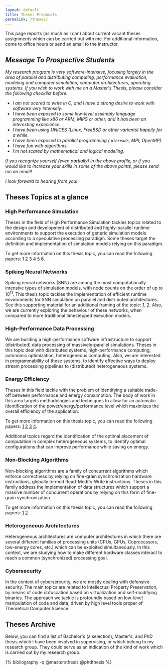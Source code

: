 ```yaml
---
layout: default
title: Theses Proposals
permalink: /theses/
---
```


This page reports (as much as I can) about current vacant theses assignments which can be carried out with me. For additional information, come to office hours or send an email to the instructor.

## *Message To Prospective Students*

*My research program is very software-intensive, focusing largely in the area of parallel and distributing computing, performance evaluation, modeling and computer simulation, computer architectures, operating systems. If you wish to work with me on a Master's Thesis, please consider the following checklist before:*

* *I am not scared to write in C, and I have a strong desire to work with software very intensely.* 
* *I have been exposed to some low-level assembly language programming like x86 or ARM, MIPS or other, and it has been an interesting expecience.*
* *I have been using UNICES (Linux, FreeBSD or other variants) happily for a while.*
* *I have been exposed to parallel programming ( `pthreads`, MPI, OpenMP).*
* *I have fun with algorithms.*
* *I'm not scared by mathematical and logical modeling.*

*If you recognize yourself (even partially) in the above profile, or if you would like to increase your skills in some of the above points, please send me an email!*

*I look forward to hearing from you!*


## Theses Topics at a glance

### High Performance Simulation

Theses in the field of High Performance Simulation tackles topics related to the design and development of distributed and highly-parallel runtime environments to support the execution of generic simulation models according to a speculative processing paradigm. Some theses target the definition and implementation of simulation models relying on this paradigm.

To get more information on this thesis topic, you can read the following papers:
[1](timewarp1.pdf)
[2](timewarp2.pdf)
[3](timewarp3.pdf)
[4](timewarp4.pdf)
[5](timewarp5.pdf)
[6](timewarp6.pdf).

### Spiking Neural Networks

Spiking neural networks (SNN) are among the most computationally intensive types of simulation models, with node counts on the order of up to $10^{11}$. This thesis topic tackles the implementation of efficient runtime environments for SNN simulation on parallel and distributed architectures. See this supporting material for an additional framing of the topic: [1](timewarp7.pdf), [2](timewarp8.pdf). Also, we are currently exploring the behaviour of these networks, when compared to more traditional timestepped execution models.

### High-Performance Data Processing

We are building a high-performance software infrastructure to support (distributed) data processing of massively-parallel simulations. Theses in this topic deal with distributed systems, high-performance computing, autonomic optimization, heterogeneous computing. Also, we are interested in programmability of these systems, to identify effective ways to deploy stream processing pipelines to (distributed) heterogeneous systems.

### Energy Efficiency

Theses in this field tackle with the problem of identifying a suitable trade-off between performance and energy consumption. The body of work in this area targets methodologies and techniques to allow for an automatic identification of the power/energy/performance level which maximizes the overall efficiency of the application.

To get more information on this thesis topic, you can read the following papers:
[1](energy0.pdf)
[2](energy1.pdf)
[3](energy2.pdf)
[4](energy3.pdf).

Additional topics regard the identification of the optimal placement of computation in complex heterogeneous systems, to identify optimal configurations that can improve performance while saving on energy.

### Non-Blocking Algorithms

Non-blocking algorithms are a family of concurrent algorithms which enforce correctness by relying on fine-grain synchronization hardware instructions, globally termed Read-Modify-Write instructions. Theses in this family address the implementation of data structures which support a massive number of concurrent operations by relying on this form of fine-grain synchronization.

To get more information on this thesis topic, you can read the following papers:
[1](waitfree1.pdf)
[2](waitfree2.pdf)

### Heterogeneous Architectures

Heterogeneous architectures are computer architectures in which there are several different families of processing units (CPUs, GPUs, Coprocessors, low-energy cores, etc.) which can be exploited simultaneously. In this context, we are studying how to make different hardware classes interact to reach a common (synchronized) processing goal.


### Cybersecurity

In the context of cybersercurity, we are mostly dealing with defensive security. The main topics are related to Intellectual Property Preservation, by means of code obfuscation based on virtualization and self-modifying binaries. The approach we tackle is profoundly based on low-level manipulation of code and data, driven by high level tools proper of Theoretical Computer Science.



## Theses Archive

Below, you can find a list of Bachelor's (a selection), Master's, and PhD thesis which I have been involved in supervising, or which belong to my research group. They could serve as an indication of the kind of work which is carried out by my research group.

{% bibliography -q @mastersthesis @phdthesis %}

